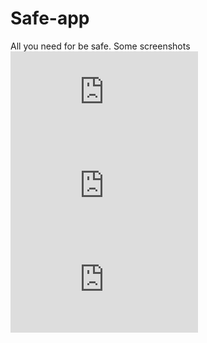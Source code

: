 # Safe-app
All you need for be safe.
Some screenshots
![alt tag](http://www.subeimagenes.com/img/screenshot-2017-01-29-17-17-04-1702571.html)
![alt tag](http://www.subeimagenes.com/img/screenshot-2017-01-29-17-17-10-1702572.html)
![alt tag](http://www.subeimagenes.com/img/screenshot-2017-01-29-17-17-29-1702573.html)
